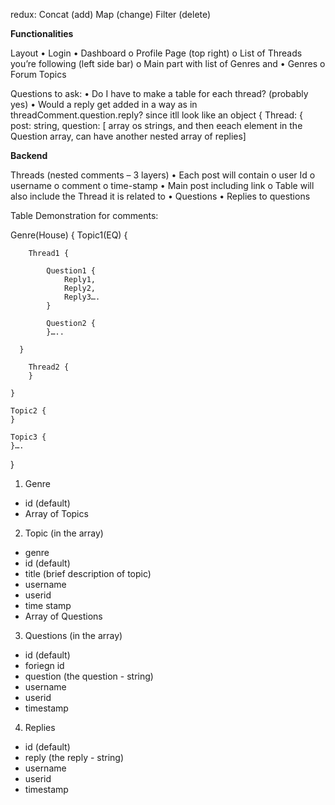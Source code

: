 redux:
Concat (add)
Map (change)
Filter (delete)


**Functionalities**

Layout
•	Login
•	Dashboard
  o	Profile Page (top right)
  o	List of Threads you’re following (left side bar)
  o	Main part with list of Genres and
•	Genres
  o	Forum Topics


Questions to ask:
•	Do I have to make a table for each thread? (probably yes)
•	Would a reply get added in a way as in threadComment.question.reply? since itll look like an object { Thread: { post: string, question: [ array os strings, and then eeach element in the Question array, can have another nested array of replies]


**Backend**

Threads (nested comments – 3 layers)
•	Each post will contain
  o	user Id
  o	username
  o	comment
  o	time-stamp
•	Main post including link
  o	Table will also include the Thread it is related to
•	Questions
•	Replies to questions


Table Demonstration for comments:

Genre(House) {
	Topic1(EQ) { 

		Thread1 { 

			Question1 { 
				Reply1,
				Reply2,
				Reply3….
			}

			Question2 { 
			}…..

	  }

		Thread2 { 
		}

	}

	Topic2 { 
	}

	Topic3 { 
	}….
}

1. Genre 
  - id (default)
  - Array of Topics
2. Topic (in the array)
  - genre
  - id (default)
  - title (brief description of topic)
  - username
  - userid
  - time stamp
  - Array of Questions
3. Questions (in the array)
  - id (default)
  - foriegn id
  - question (the question - string)
  - username
  - userid
  - timestamp

4. Replies
  - id (default)
  - reply (the reply - string)
  - username
  - userid
  - timestamp